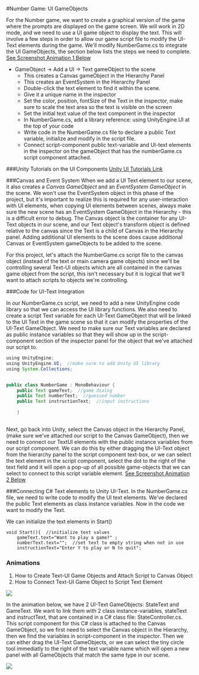 #Number Game: UI GameObjects

For the Number game, we want to create a graphical version of the game where the prompts are displayed on the game screen.  We will work in 2D mode, and we need to use a UI game object to display  the text.  This will involve a few steps in order to allow our game script file to modify the UI-Text elements during the game. We'll modify NumberGame.cs to integrate the UI GameObjects, the section below lists the steps we need to complete.  [See Screenshot Animation 1 Below](https://kdoore.gitbooks.io/cs-2335/content/state_controlled_ui-text.html#animations)

-  GameObject -> Add a UI -> Text gameObject to the scene
    -  This creates a Canvas gameObject in the Hierarchy Panel
    -  This creates an EventSystem in the Hierarchy Panel
    -  Double-click the text element to find it within the scene.
    - Give it a unique name in the inspector
    -  Set the color, position, fontSize of the Text in the inspector, make sure to scale the text area so the text is visible on the screen
    -  Set the initial text value of the text component in the inspector
    -  In NumberGame.cs, add a library reference: using UnityEngine.UI at the top of your code
    -  Write code in the NumberGame.cs file to declare a public Text variable, initialize and modify in the script file.
    -  Connect script-component public text-variable and UI-text elements in the inspector on the gameObject that has the numberGame.cs script component attached.
    
###Unity Tutorials on the UI Components
[Unity UI Tutorials Link](https://unity3d.com/learn/tutorials/topics/user-interface-ui)

###Canvas and Event System 
When we add a UI Text element to our scene, it also creates a *Canvas GameObject* and an *EventSystem GameObject* in the scene.  We won't use the EventSystem object in this phase of the project, but it's important to realize this is required for any user-interaction with UI elements, when copying UI elements between scenes, always make sure the new scene has an EventSystem GameObject in the Hierarchy - this is a difficult error to debug.  The Canvas object is the container for any UI-Text objects in our scene, and our Text object's transform object is defined relative to the canvas since the Text is a child of Canvas in the Hierarchy panel. Adding additional UI elements to the scene does cause additional Canvas or EventSystem gameObjects to be added to the scene. 

For this project, let's attach the NumberGame.cs script file to the canvas object (instead of the text or main camera game objects) since we'll be controlling several Text-UI objects which are all contained in the canvas game object from the script, this isn't necessary but it is logical that we'll want to attach scripts to objects we're controlling.

###Code for UI-Text Integration

In our NumberGame.cs script, we need to add a new UnityEngine code library so that we can access the UI library functions. We also need to create a script Text variable for each UI-Text GameObject that will be linked to the UI Text in the game scene so that it can modify the properties of the UI-Text GameObject. We need to make sure our Text variables are declared as public instance variables so that they will show up in the script-component section of the inspector panel for the object that we've attached our script to.  

````java
using UnityEngine;
using UnityEngine.UI;  //make sure to add Unity UI library
using System.Collections;


public class NumberGame : MonoBehaviour {
	public Text gameText;  //game dialog
	public Text numberText;  //guessed number
	public Text instructionText;  //input instructions
	
	}
	
````

Next, go back into Unity, select the Canvas object in the Hierarchy Panel, (make sure we've attached our script to the Canvas GameObject), then we need to connect our TextUI elements with the public instance variables from our script component. We can do this by either dragging the UI-Text object from the hierarchy panel to the script component text-box, or we can select the text element in the script component, select the dot to the right of the text field and it will open a pop-up of all possible game-objects that we can select to connect to this script variable element.   [See Screenshot Animation 2 Below](https://kdoore.gitbooks.io/cs-2335/content/state_controlled_ui-text.html#animations)


###Connecting C# Text elements to Unity UI-Text.
In the NumberGame.cs file, we need to write code to modify the UI text elements.  We've declared the public Text elements as class instance variables.  Now in the code we want to modify the Text.

We can initialize the text elements in Start()

```
void Start(){  //initialize text values
    gameText.text="Want to play a game?" ;
    numberText.text="";  //set text to empty string when not in use
    instructionText="Enter Y to play or N to quit";
````


### Animations 
1. How to Create Text-UI Game Objects and Attach Script to Canvas Object
2. How to Connect Text-UI Game Object to Script Text Element


![](GU6iOIPXxo.gif)


In the animation below, we have 2 UI-Text GameObjects: StateText and GameText. We want to link them with 2 class instance-variables, stateText and instructText, that are contained in a C# class file: StateController.cs.  This script component for this C# class is attached to the Canvas GameObject, so we first need to select the Canvas object in the Hierarchy, then we find the variables in script-component in the inspector.  Then we can either drag the UI-Text GameObjects, or we can select the tiny circle tool immediatly to the right of the text variable name which will open a new panel with all GameObjects that match the same type in our scene.

![](jfawLfwFA0.gif)

